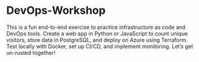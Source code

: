 # DevOps-Workshop
This is a fun end-to-end exercise to practice infrastructure as code and DevOps tools. Create a web app in Python or JavaScript to count unique visitors, store data in PostgreSQL, and deploy on Azure using Terraform. Test locally with Docker, set up CI/CD, and implement monitoring. Let’s get un-rusted together!
